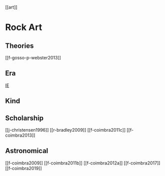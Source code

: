 [[art]]
# Rock Art
## Theories
[[f-gosso-p-webster2013]]
## Era

[IE](rock-art-ie.md)
## Kind


## Scholarship
[[j-christensen1996]]
[[r-bradley2009]]
[[f-coimbra2011c]]
[[f-coimbra2013]]

## Astronomical
[[f-coimbra2009]]
[[f-coimbra2011b]]
[[f-coimbra2012a]]
[[f-coimbra2017]]
[[f-coimbra2019]]